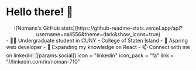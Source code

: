 # Hello there! 👋
<div align="center">
![Nomans's GitHub stats](https://github-readme-stats.vercel.app/api?username=nali556&theme=dark&show_icons=true)
</div>
- 👨‍🎓 Undergraduate student in CUNY - College of Staten Island
- 🌱 Aspring web developer
- 🔭 Expanding my knowledge on React
- 📫 Connect with me on linkedin! 
 [[params.social]]
    icon = "linkedin"
    icon_pack = "fa"
    link = "//linkedin.com/in/noman-710"
<!--
**nali556/nali556** is a ✨ _special_ ✨ repository because its `README.md` (this file) appears on your GitHub profile.

Here are some ideas to get you started:

- 🔭 I’m currently working on ...

- 👯 I’m looking to collaborate on ...
- 🤔 I’m looking for help with ...
- 💬 Ask me about ...
- 😄 Pronouns: ...
- ⚡ Fun fact: ...
-->
